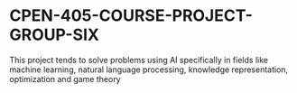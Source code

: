 # CPEN-405-COURSE-PROJECT-GROUP-SIX
This project tends to solve problems using AI specifically in fields like machine learning, natural language processing, knowledge representation, optimization and game theory
